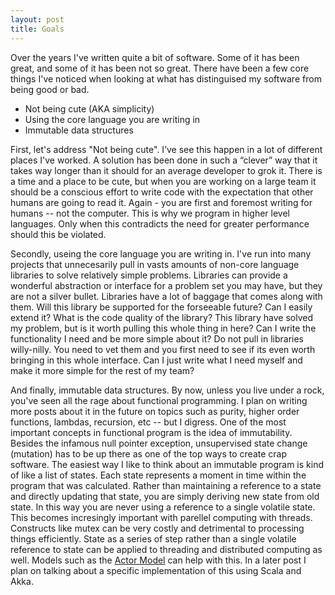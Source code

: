 ```yaml
---
layout: post
title: Goals
---
```


Over the years I've written quite a bit of software. Some of it has been great, and some of it has been not so great. There have been a few core things I've noticed when looking at what has distinguised my software from being good or bad.

- Not being cute (AKA simplicity)
- Using the core language you are writing in
- Immutable data structures

First, let's address "Not being cute". I’ve see this happen in a lot of different places I've worked. A solution has been done in such a “clever” way that it takes way longer than it should for an average developer to grok it. There is a time and a place to be cute, but when you are working on a large team it should be a conscious effort to write code with the expectation that other humans are going to read it. Again - you are first and foremost writing for humans -- not the computer. This is why we program in higher level languages. Only when this contradicts the need for greater performance should this be violated.

Secondly, useing the core language you are writing in. I've run into many projects that unnecesarily pull in vasts amounts of non-core language libraries to solve relatively simple problems. Libraries can provide a wonderful abstraction or interface for a problem set you may have, but they are not a silver bullet. Libraries have a lot of baggage that comes along with them. Will this library be supported for the forseeable future? Can I easily extend it? What is the code quality of the library? This library have solved my problem, but is it worth pulling this whole thing in here? Can I write the functionality I need and be more simple about it? Do not pull in libraries willy-nilly. You need to vet them and you first need to see if its even worth bringing in this whole interface. Can I just write what I need myself and make it more simple for the rest of my team?

And finally, immutable data structures. By now, unless you live under a rock, you've seen all the rage about functional programming. I plan on writing more posts about it in the future on topics such as purity, higher order functions, lambdas, recursion, etc -- but I digress. One of the most important concepts in functional program is the idea of immutability. Besides the infamous null pointer exception, unsupervised state change (mutation) has to be up there as one of the top ways to create crap software. The easiest way I like to think about an immutable program is kind of like a list of states. Each state represents a moment in time within the program that was calculated. Rather than maintaining a reference to a state and directly updating that state, you are simply deriving new state from old state. In this way you are never using a reference to a single volatile state. This becomes incresingly important with parellel computing with threads. Constructs like mutex can be very costly and detrimental to processing things efficiently. State as a series of step rather than a single volatile reference to state can be applied to threading and distributed computing as well. Models such as the [Actor Model](https://en.wikipedia.org/wiki/Actor_model) can help with this. In a later post I plan on talking about a specific implementation of this using Scala and Akka.
